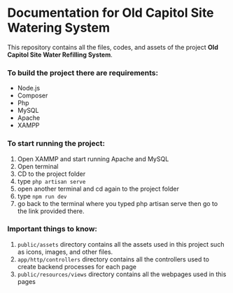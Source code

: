 # Documentation for Old Capitol Site Watering System

This repository contains all the files, codes, and assets of the project **Old Capitol Site Water Refilling System**. 

### To build the project there are **requirements**:

- Node.js
- Composer
- Php
- MySQL
- Apache
- XAMPP

### To start running the project:

1. Open XAMMP and start running Apache and MySQL
2. Open terminal
3. CD to the project folder
4. type ``php artisan serve``
5. open another terminal and cd again to the project folder
6. type ``npm run dev``
7. go back to the terminal where you typed php artisan serve then go to the link provided there.

### Important things to know:

1. `public/assets` directory contains all the assets used in this project such as icons, images, and other files.
2. `app/http/controllers` directory contains all the controllers used to create backend processes for each page
3. `public/resources/views` directory contains all the webpages used in this pages

